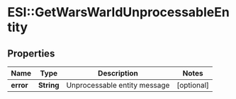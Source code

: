# ESI::GetWarsWarIdUnprocessableEntity

## Properties
Name | Type | Description | Notes
------------ | ------------- | ------------- | -------------
**error** | **String** | Unprocessable entity message | [optional] 


